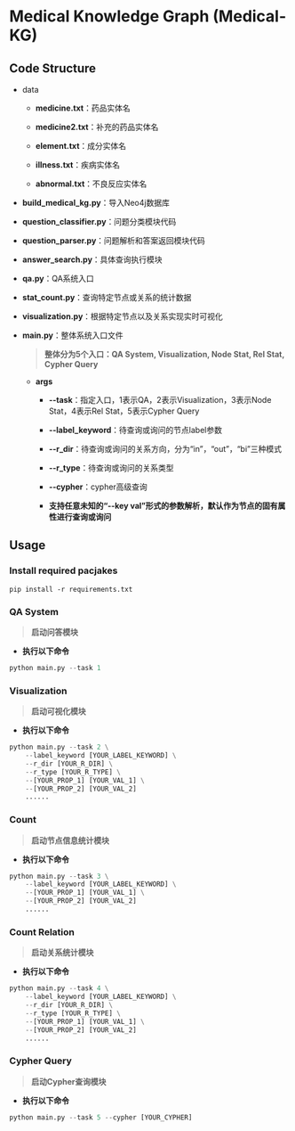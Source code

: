 # Medical Knowledge Graph (Medical-KG)

## Code Structure

- data
    - **medicine.txt**：药品实体名

    - **medicine2.txt**：补充的药品实体名

    - **element.txt**：成分实体名

    - **illness.txt**：疾病实体名

    - **abnormal.txt**：不良反应实体名

- **build_medical_kg.py**：导入Neo4j数据库

- **question_classifier.py**：问题分类模块代码

- **question_parser.py**：问题解析和答案返回模块代码

- **answer_search.py**：具体查询执行模块

- **qa.py**：QA系统入口

- **stat_count.py**：查询特定节点或关系的统计数据

- **visualization.py**：根据特定节点以及关系实现实时可视化

- **main.py**：整体系统入口文件

    > **整体分为5个入口：QA System, Visualization, Node Stat, Rel Stat, Cypher Query**

    + **args**

        + **--task**：指定入口，1表示QA，2表示Visualization，3表示Node Stat，4表示Rel Stat，5表示Cypher Query

        + **--label_keyword**：待查询或询问的节点label参数

        + **--r_dir**：待查询或询问的关系方向，分为“in”，“out”，“bi”三种模式

        + **--r_type**：待查询或询问的关系类型

        + **--cypher**：cypher高级查询

        + **支持任意未知的“--key val”形式的参数解析，默认作为节点的固有属性进行查询或询问**


## Usage

### Install required pacjakes
```shell
pip install -r requirements.txt
```

### **QA System**

> **启动问答模块**

- **执行以下命令**

```python
python main.py --task 1
```


### **Visualization**

> **启动可视化模块**

- **执行以下命令**

```python
python main.py --task 2 \
    --label_keyword [YOUR_LABEL_KEYWORD] \
    --r_dir [YOUR_R_DIR] \
    --r_type [YOUR_R_TYPE] \
    --[YOUR_PROP_1] [YOUR_VAL_1] \
    --[YOUR_PROP_2] [YOUR_VAL_2]
    ......
```

### **Count**

> **启动节点信息统计模块**

- **执行以下命令**

```python
python main.py --task 3 \
    --label_keyword [YOUR_LABEL_KEYWORD] \
    --[YOUR_PROP_1] [YOUR_VAL_1] \
    --[YOUR_PROP_2] [YOUR_VAL_2]
    ......
```

### **Count Relation**

> **启动关系统计模块**

- **执行以下命令**

```python
python main.py --task 4 \
    --label_keyword [YOUR_LABEL_KEYWORD] \
    --r_dir [YOUR_R_DIR] \
    --r_type [YOUR_R_TYPE] \
    --[YOUR_PROP_1] [YOUR_VAL_1] \
    --[YOUR_PROP_2] [YOUR_VAL_2]
    ......
```

### **Cypher Query**

> **启动Cypher查询模块**

- **执行以下命令**

```python
python main.py --task 5 --cypher [YOUR_CYPHER]
```
